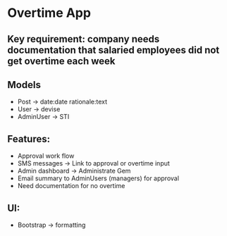 
# Overtime App

## Key requirement: company needs documentation that salaried employees did not get overtime each week

## Models
- Post -> date:date rationale:text
- User -> devise
- AdminUser -> STI

## Features:
- Approval work flow
- SMS messages -> Link to approval or overtime input
- Admin dashboard -> Administrate Gem
- Email summary to AdminUsers (managers) for approval
- Need documentation for no overtime
## UI:
- Bootstrap -> formatting
